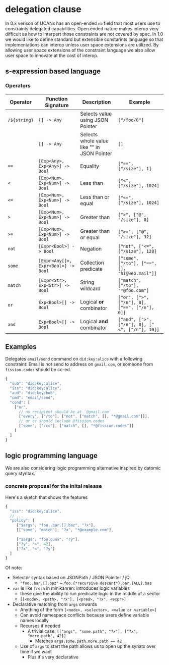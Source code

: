 # delegation clause

In 0.x verison of UCANs has an open-ended `nb` field that most users use to constraints delegated capabilities. Open ended nature makes interop very difficult as how to interpert those constraints are not covered by spec. In 1.0 we would like to define standard but extensible constarints language so that implementations can interop unless user space extensions are utilized. By allowing user space extensions of the constraint language we also allow user space to innovate at the cost of interop.

## s-expression based language

### Operators

| Operator     | Function Signature                | Description                                | Example                                        |
| ------------ | --------------------------------- | ------------------------------------------ | ---------------------------------------------- |
| `/${string}` |`[] -> Any`                        | Selects value using JSON Pointer            | `["/foo/0"]`                                  |
|              |`[] -> Any`                        | Selects whole value like "" in JSON Pointer | `[]`                                          |
| `==`         |`[Exp<Any>, Exp<Any>] -> Bool`     | Equality                                    | `["==", ["/size"], 1]`                        |
| `<`          |`[Exp<Num>, Exp<Num>] -> Bool`     | Less than                                   | `["<",  ["/size"], 1024]`                     |
| `<=`         |`[Exp<Num>, Exp<Num>] -> Bool`     | Less than or equal                          | `["<=", ["/size"], 1024]`                     |
| `>`          |`[Exp<Num>, Exp<Num>] -> Bool`     | Greater than                                | `[">", ["@", "/size"], 0]`                    |
| `>=`         |`[Exp<Num>, Exp<Num>] -> Bool`     | Greater than or equal                       | `[">=", ["@", "/size"], 32]`                  |
| `not`        |`[Expr<Bool>] -> Bool`             | Negation                                    | `["not", ["<=", ["/size"], 128]`              |
| `some`       |`[Expr<Any[]>, Expr<Bool>] -> Bool`| Collection predicate                        | `["some", ["/to"], ["==", [], "hi@web.mail"]]`|
| `match`      |`[Expr<Str>, Exp<Str>] -> Bool`    | String wildcard                             | `["match", ["/to"], "*@foo.com"]`             |
| `or`         |`Exp<Bool>[] -> Bool`              | Logical **or** combinator                   | `["or", [">", ["/n"], 0], ["==", ["/n"], 0]]` |
| `and`        |`Exp<Bool>[] -> Bool`              | Logical **and** combinator                  | `["and", [">", ["/n"], 0], ["<", ["/n"], 10]]`|

## Examples

Delegates `email/send` command on `did:key:alice` with a following constraint: Email is not send to address on `gmail.com`, or someone from `fission.codes` should be cc-ed.

```js
{
  "sub": "did:key:alice",
  "iss": "did:key:alice",
  "aud": "did:key:bob",
  "cmd": "email/send",
  "cond": [
    ["or",
      // no recipient should be at `@gmail.com`
      ["every", ["/to"], ["not", ["match", [], "*@gmail.com"]]],
      // or cc should include @fission.codes
      ["some", ["/cc"], ["match", [], "*@fission.codes"]]
    ]
  ]
}
```

## logic programming language

We are also considering logic programming alternative inspired by datomic query styntax.

### concrete proposal for the inital release

Here's a sketch that shows the features

```js
{
  "iss": "did:key:alice",
  // ...
  "policy": [
     ["$args", "foo..bar.[].baz", "?x"],
     [["some", "match"], "?x", "*@example.com"],
      
     ["$args", "foo.quux", "?y"],
     ["?y", ">", 42],
     ["?x", "<", "?y"]
  ]
}
```

Of note:

* Selector syntax based on JSONPath / JSON Poiniter / jQ
  * `"foo..bar.[].baz"` ~ `foo.{*recursive descent*}.bar.{ALL}.baz`
* `var` is like `fresh` in minikanren: introduces logic variables
  * these give the ability to run predicate logic in the middle of a sector
  * `[[<node>, <path>, "?x"], [<pred>, "?x", <expr>]`
* Declarative matching from `args` onwards
  * Anything of the form `[<node>, <selector>, <value or variable>]`
  * Can avoid namespace conflicts because users define variable names locally
  * Recurses if needed
    * A trivial case: `[["args", "some.path", "?x"], ["?x", "more.path", 42]]`
      * Matches `args.some.path.more.path == 42`
  * Use of `args` to start the path allows us to open up the synatx over time if we want
    * Plus it's very declarative
